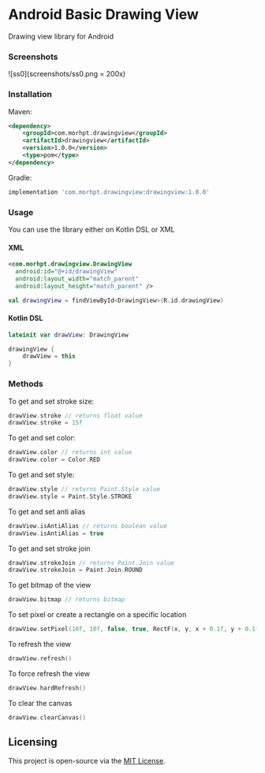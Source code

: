 
# Android Basic Drawing View   
Drawing view library for Android    
  
### Screenshots

![ss0](screenshots/ss0.png = 200x)  
  
### Installation    
 Maven:  
```xml  
<dependency>  
	<groupId>com.morhpt.drawingview</groupId> 
	<artifactId>drawingview</artifactId> 
	<version>1.0.0</version> 
	<type>pom</type>
</dependency>  
```  
  
Gradle:  
```gradle  
implementation 'com.morhpt.drawingview:drawingview:1.0.0'  
```  
  
### Usage  
  
You can use the library either on Kotlin DSL or XML  
  
#### XML  
  
```xml  
<com.morhpt.drawingview.DrawingView   
  android:id="@+id/drawingView"
  android:layout_width="match_parent"  
  android:layout_height="match_parent" />  
```  

```kotlin
val drawingView = findViewById<DrawingView>(R.id.drawingView)
```  

#### Kotlin DSL  
  
```kotlin  
lateinit var drawView: DrawingView

drawingView {
	drawView = this
}
```

### Methods

To get and set stroke size:
```kotlin
drawView.stroke // returns float value
drawView.stroke = 15f
```

To get and set color:
```kotlin
drawView.color // returns int value
drawView.color = Color.RED
```

To get and set style:
```kotlin
drawView.style // returns Paint.Style value
drawView.style = Paint.Style.STROKE
```

To get and set anti alias
```kotlin
drawView.isAntiAlias // returns boolean value
drawView.isAntiAlias = true
```

To get and set stroke join
```kotlin
drawView.strokeJoin // returns Paint.Join value
drawView.strokeJoin = Paint.Join.ROUND
```

To get bitmap of the view
```kotlin
drawView.bitmap // returns bitmap
```

To set pixel or create a rectangle on a specific location
```kotlin
drawView.setPixel(10f, 10f, false, true, RectF(x, y, x + 0.1f, y + 0.1f))
```

To refresh the view
```kotlin
drawView.refresh()
```

To force refresh the view
```kotlin
drawView.hardRefresh()
```

To clear the canvas
```kotlin
drawView.clearCanvas()
```

## Licensing  
  
This project is open-source via the  [MIT License](https://github.com/morhpt/Basic-Drawing-View/blob/master/LICENSE).